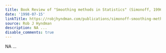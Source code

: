```yaml
---
title: Book Review of "Smoothing methods in Statistics" (Simonoff, 1996)
date: '1998-07-15'
linkTitle: https://robjhyndman.com/publications/simonoff-smoothing-methods-in-statistics/
source: Rob J Hyndman
description: NA ...
disable_comments: true
---
```

NA ...
